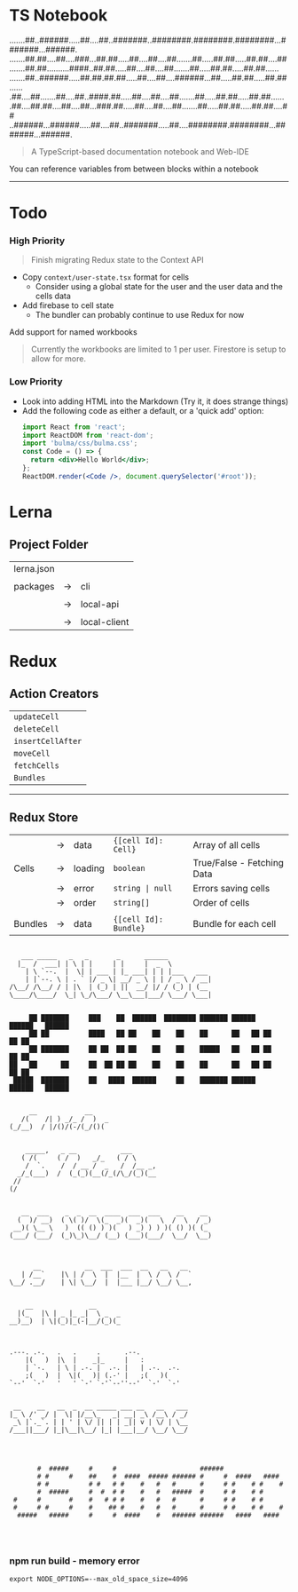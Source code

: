 # TS Notebook

.......##..######.....##....##..#######..########.########.########...#######...######.
.......##.##....##....###...##.##.....##....##....##.......##.....##.##.....##.##....##
.......##.##..........####..##.##.....##....##....##.......##.....##.##.....##.##......
.......##..######.....##.##.##.##.....##....##....######...##.....##.##.....##.##......
.##....##.......##....##..####.##.....##....##....##.......##.....##.##.....##.##......
.##....##.##....##....##...###.##.....##....##....##.......##.....##.##.....##.##....##
..######...######.....##....##..#######.....##....########.########...#######...######.

> A TypeScript-based documentation notebook and Web-IDE

You can reference variables from between blocks within a notebook

---

# Todo

### High Priority

> Finish migrating Redux state to the Context API

- Copy `context/user-state.tsx` format for cells
  - Consider using a global state for the user and the user data and the cells data
- Add firebase to cell state
  - The bundler can probably continue to use Redux for now

Add support for named workbooks

> Currently the workbooks are limited to 1 per user. Firestore is setup to allow for more.

### Low Priority

- Look into adding HTML into the Markdown (Try it, it does strange things)
- Add the following code as either a default, or a 'quick add' option:
  ```jsx
  import React from 'react';
  import ReactDOM from 'react-dom';
  import 'bulma/css/bulma.css';
  const Code = () => {
    return <div>Hello World</div>;
  };
  ReactDOM.render(<Code />, document.querySelector('#root'));
  ```

# Lerna

## Project Folder

|            |     |              |
| ---------- | --- | ------------ |
| lerna.json |     |              |
|            |     |              |
| packages   | ->  | cli          |
|            |     |              |
|            | ->  | local-api    |
|            |     |              |
|            | ->  | local-client |

# Redux

## Action Creators

|                   |
| ----------------- |
| `updateCell`      |
| `deleteCell`      |
| `insertCellAfter` |
| `moveCell`        |
| `fetchCells`      |
| `Bundles`         |

---

## Redux Store

|         |     |         |                       |                            |
| ------- | --- | ------- | --------------------- | -------------------------- |
|         | ->  | data    | `{[cell Id]: Cell}`   | Array of all cells         |
| Cells   | ->  | loading | `boolean`             | True/False - Fetching Data |
|         | ->  | error   | `string \| null`      | Errors saving cells        |
|         | ->  | order   | `string[]`            | Order of cells             |
|         |     |         |                       |                            |
| Bundles | ->  | data    | `{[cell Id]: Bundle}` | Bundle for each cell       |

```

```

```ascii
   ___ _____   _   _       _      ______
  |_  /  ___| | \ | |     | |     |  _  \
    | \ `--.  |  \| | ___ | |_ ___| | | |___   ___
    | |`--. \ | . ` |/ _ \| __/ _ \ | | / _ \ / __|
/\__/ /\__/ / | |\  | (_) | ||  __/ |/ / (_) | (__
\____/\____/  \_| \_/\___/ \__\___|___/ \___/ \___|


     ██ ███████     ███    ██  ██████  ████████ ███████ ██████   ██████   ██████
     ██ ██          ████   ██ ██    ██    ██    ██      ██   ██ ██    ██ ██
     ██ ███████     ██ ██  ██ ██    ██    ██    █████   ██   ██ ██    ██ ██
██   ██      ██     ██  ██ ██ ██    ██    ██    ██      ██   ██ ██    ██ ██
 █████  ███████     ██   ████  ██████     ██    ███████ ██████   ██████   ██████


     __            __
   /(    /| ) _/_ /  )  _
(_/__)  / |/()/(-/(_/()(


    _____,   _ __           ___
   ( /(     ( /  )   _/_   ( / \
    /  `.    /  / __ /  _   /  /__ _,
  _/_(___)  /  (_(_)(__(/_(/\_/(_)(__
 //
(/


   __  ___    _  _  __  ____  ___  ___    __    __
  (  )/ __)  ( \( )/  \(_  _)(  _)(   \  /  \  / _)
 __)( \__ \   )  (( () ) )(   ) _) ) ) )( () )( (_
(___/ (___/  (_)\_)\__/ (__) (___)(___/  \__/  \__)



      __           __  ___  ___  __   __   __
   | /__`    |\ | /  \  |  |__  |  \ /  \ /  `
\__/ .__/    | \| \__/  |  |___ |__/ \__/ \__,


    __              __
  |(_   |\ | _ |_ _|  \ _  _
__)__)  | \|(_)|_(-|__/(_)(_



.---. .-.   .   .     .      .--.
    |(   )  |\  |    _|_     |   :
    | `-.   | \ | .-. |  .-. |   | .-.  .-.
    ;(   )  |  \|(   )| (.-' |   ;(   )(
`--'  `-'   '   ' `-' `-'`--''--'  `-'  `-'


 __    __   __  _  __ _____ ___ __   __   ___
|_ \ /' _/ |  \| |/__\_   _| __| _\ /__\ / _/
 _\ |`._`. | | ' | \/ || | | _|| v | \/ | \__
/___||___/ |_|\__|\__/ |_| |___|__/ \__/ \__/




       #  #####     #     #                     ######
       # #     #    ##    #  ####  ##### ###### #     #  ####   ####
       # #          # #   # #    #   #   #      #     # #    # #    #
       #  #####     #  #  # #    #   #   #####  #     # #    # #
 #     #       #    #   # # #    #   #   #      #     # #    # #
 #     # #     #    #    ## #    #   #   #      #     # #    # #    #
  #####   #####     #     #  ####    #   ###### ######   ####   ####




```

### npm run build - memory error

`export NODE_OPTIONS=--max_old_space_size=4096`
